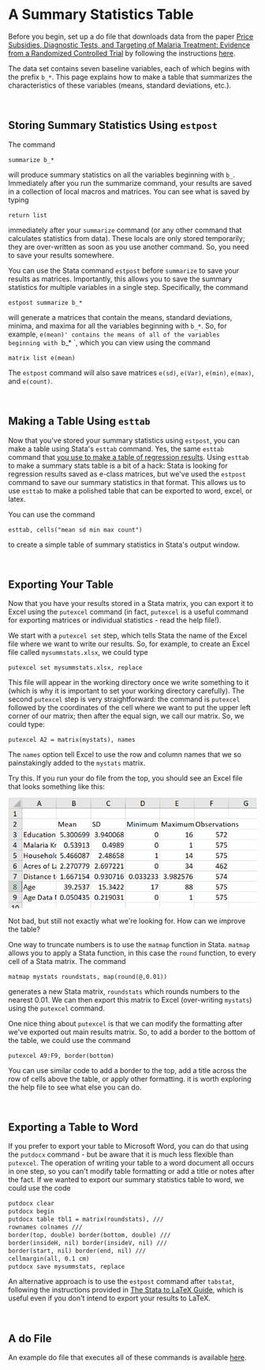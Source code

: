 # A Summary Statistics Table

Before you begin, set up a do file that 
downloads data from the paper 
[Price Subsidies, Diagnostic Tests, and Targeting of Malaria Treatment: Evidence from a Randomized Controlled Trial](https://www.aeaweb.org/articles?id=10.1257/aer.20130267) by following the instructions [here](https://pjakiela.github.io/stata/making-tables.html). 

The data set contains seven baseline variables, each of which begins with the prefix `b_*`.  This page explains 
how to make a table that summarizes the characteristics of these variables (means, 
standard deviations, etc.).

<br>

## Storing Summary Statistics Using `estpost`

The command 
```
summarize b_*
```
will produce summary statistics on all the variables beginning with `b_`.   Immediately after you run 
the summarize command, your results are saved in a collection of local macros and matrices.  You can see 
what is saved by typing 
```
return list
```
immediately after your `summarize` command (or any other command that calculates statistics from data). These locals 
are only stored temporarily; they are over-written as soon as you use another command.  So, you need to save your results somewhere.

You can use the Stata command 
`estpost` before `summarize` to save your results as matrices.  Importantly, this allows you to save 
the summary statistics for multiple variables in a single step.  Specifically, the command 
```
estpost summarize b_*
```
will generate a matrices that contain the means, standard deviations, minima, and maxima for all 
the variables beginning with `b_*`.  So, for example, `e(mean)' contains the means of all of the variables 
beginning with `b_* `, which you can 
view using the command
```
matrix list e(mean)
```
The `estpost` command will also save matrices `e(sd)`, `e(Var)`, `e(min)`, `e(max)`, and `e(count)`.

<br>

## Making a Table Using `esttab`

Now that you've stored your summary statistics using `estpost`, you can make a table using Stata's 
`esttab` command.  Yes, the same `esttab` command that [you use to make a table of regression 
results](https://pjakiela.github.io/stata/regression-table.html).  Using `esttab` to make a 
summary stats table is a bit of a hack:  Stata is looking for regression results saved as 
e-class matrices, but we've used the `estpost` command to save our summary statistics in that 
format.  This allows us to use `esttab` to make a polished table that can be exported to 
word, excel, or latex.  

You can use the command 
```
esttab, cells("mean sd min max count")
```
to create a simple table of summary statistics in Stata's output window.  

<br>

## Exporting Your Table

Now that you have your results stored in a Stata matrix, you can export it to Excel 
using the `putexcel` command (in fact, `putexcel` is a useful command for exporting matrices 
or individual statistics - read the help file!).

We start with a `putexcel set` step, which tells Stata the name of the Excel file where we want 
to write our results.  So, for example, to create an Excel file called `mysummstats.xlsx`, we could type 
```
putexcel set mysummstats.xlsx, replace
```
This file will appear in the working directory once we write something to it (which is why 
it is important to set your working directory carefully).  The second `putexcel` step is very 
straightforward:  the command is `putexcel` followed by the coordinates of the cell where we want to put 
the upper left corner of our matrix; then after the equal sign, we call our matrix.  So, we could type:
```
putexcel A2 = matrix(mystats), names 
```
The `names` option tell Excel to use the row and column names that we so painstakingly added 
to the `mystats` matrix.  

Try this.  If you run your do file from the top, you should see an Excel file that looks something like this:  

![Excel table 1](excel-summstats.png)  

Not bad, but still not exactly what we're looking for.  How can we improve the table?  

One way to truncate numbers is to use the `matmap` function in Stata.  `matmap` allows you to apply a Stata function, 
in this case the `round` function, to every cell of a Stata matrix.  The command
```
matmap mystats roundstats, map(round(@,0.01))
```
generates a new Stata matrix, `roundstats` which rounds numbers to the nearest 0.01.  We can then export this matrix 
to Excel (over-writing `mystats`) using the `putexcel` command.

One nice thing about `putexcel` is that we can modify the formatting after we've exported out main results matrix.  So, 
to add a border to the bottom of the table, we could use the command
```
putexcel A9:F9, border(bottom)
```
You can use similar code to add a border to the top, add a title across the row of cells above the table, or apply other 
formatting.  it is worth exploring the help file to see what else you can do.

<br>

## Exporting a Table to Word

If you prefer to export your table to Microsoft Word, you can do that using the `putdocx` command - but be aware 
that it is much less flexible than `putexcel`.  The operation of writing your table to a word document all occurs in one step,
so you can't modify table formatting or add a title or notes after the fact.  If we wanted to export our summary statistics 
table to word, we could use the code
```
putdocx clear
putdocx begin
putdocx table tbl1 = matrix(roundstats), ///
rownames colnames ///
border(top, double) border(bottom, double) ///
border(insideH, nil) border(insideV, nil) ///
border(start, nil) border(end, nil) ///
cellmargin(all, 0.1 cm) 
putdocx save mysummstats, replace
```

An alternative approach is to use the `estpost` command after `tabstat`, following 
the instructions provided in [The Stata to LaTeX Guide](https://medium.com/the-stata-guide/the-stata-to-latex-guide-6e7ed5622856), 
which is useful even if you don't intend to export your results to LaTeX.

<br>

## A do File

An example do file that executes all of these commands is available [here](summ-stats-example.do).


